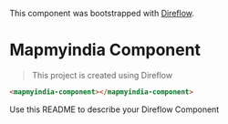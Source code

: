 This component was bootstrapped with [Direflow](https://direflow.io).

# Mapmyindia Component
> This project is created using Direflow

```html
<mapmyindia-component></mapmyindia-component>
```

Use this README to describe your Direflow Component